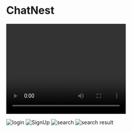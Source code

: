 # ChatNest

<video width="320" height="240" controls>
  <source src="[video.mp4](https://github.com/tusher2018/ChatNest/assets/153421219/77509286-32e6-45aa-a4eb-e136335df640)" type="video/mp4">
</video>

![login](https://github.com/tusher2018/ChatNest/assets/153421219/7a744628-4b54-41d7-ba34-4345addc59c9)
![SignUp](https://github.com/tusher2018/ChatNest/assets/153421219/1de6fea7-4f92-4c7f-8f98-d0da2fe4027a)
![search](https://github.com/tusher2018/ChatNest/assets/153421219/2fd52793-c73f-463c-b4a4-2f735e77e551)
![search result](https://github.com/tusher2018/ChatNest/assets/153421219/b196c77a-2afa-49f2-ac44-9e9dbac451f1)






